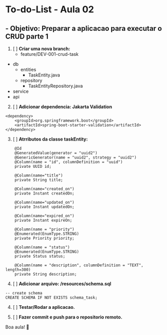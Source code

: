 # **To-do-List - Aula 02**

## **- Objetivo: Preparar a aplicacao para executar o CRUD parte 1**

1. [ ] **Criar uma nova branch:**
   - feature/DEV-001-crud-task

- db
    - entities
        - TaskEntity.java
    - repository
        - TaskEntityRepository.java
- service
- api


2. [ ] **Adicionar dependencia: Jakarta Validation**
```
<dependency>
    <groupId>org.springframework.boot</groupId>
    <artifactId>spring-boot-starter-validation</artifactId>
</dependency>
```


3. [ ] **Atrributos da classe taskEntity:**
```
    @Id
    @GeneratedValue(generator = "uuid2")
    @GenericGenerator(name = "uuid2", strategy = "uuid2")
    @Column(name = "id", columnDefinition = "uuid")
    private UUID id;
    
    @Column(name="title")
    private String title;
    
    @Column(name="created_on")
    private Instant createdOn;
    
    @Column(name="updated_on")
    private Instant updatedOn;
    
    @Column(name="expired_on")
    private Instant expireOn;
    
    @Column(name = "priority")
    @Enumerated(EnumType.STRING)
    private Priority priority;
    
    @Column(name = "status")
    @Enumerated(EnumType.STRING)
    private Status status;
    
    @Column(name = "description", columnDefinition = "TEXT", length=300)
    private String description;
```

4. [ ] **Adicionar arquivo: /resources/schema.sql**
```
-- create schema
CREATE SCHEMA IF NOT EXISTS schema_task;
```

4. [ ] **Testar/Rodar a aplicacao.**


6. [ ] **Fazer commit e push para o repositorio remoto.**


Boa aula! 🚀